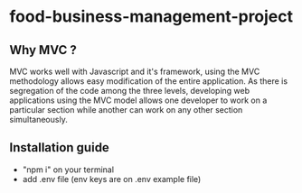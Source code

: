 # food-business-management-project

## Why MVC ?

MVC works well with Javascript and it's framework, using the MVC methodology allows easy modification of the entire application. As there is segregation of the code among the three levels, developing web applications using the MVC model allows one developer to work on a particular section while another can work on any other section simultaneously.

## Installation guide

- "npm i" on your terminal
- add .env file (env keys are on .env example file)





